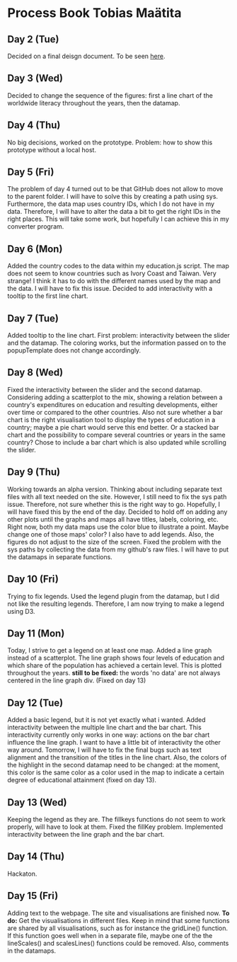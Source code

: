 # Process Book Tobias Maätita

## Day 2 (Tue)
Decided on a final deisgn document. To be seen [here](https://github.com/tobiasmaatita/project/tree/master/DESIGN.md).

## Day 3 (Wed)
Decided to change the sequence of the figures: first a line chart of the worldwide literacy
throughout the years, then the datamap.

## Day 4 (Thu)
No big decisions, worked on the prototype. Problem: how to show this prototype
without a local host.

## Day 5 (Fri)
The problem of day 4 turned out to be that GitHub does not allow to move to the parent folder.
I will have to solve this by creating a path using sys. Furthermore, the data map uses country
IDs, which I do not have in my data. Therefore, I will have to alter the data a bit
to get the right IDs in the right places. This will take some work, but hopefully I
can achieve this in my converter program.

## Day 6 (Mon)
Added the country codes to the data within my education.js script. The map does not
seem to know countries such as Ivory Coast and Taiwan. Very strange! I think it has
to do with the different names used by the map and the data. I will have to fix this issue. Decided to add interactivity with a tooltip to the first line chart.

## Day 7 (Tue)
Added tooltip to the line chart. First problem: interactivity between the slider and the datamap.
The coloring works, but the information passed on to the popupTemplate does not change accordingly.

## Day 8 (Wed)
Fixed the interactivity between the slider and the second datamap. Considering adding a scatterplot to
the mix, showing a relation between a country's expenditures on education and resulting developments, either over
time or compared to the other countries. Also not sure whether a bar chart is the right visualisation tool
to display the types of education in a country; maybe a pie chart would serve this end better. Or a stacked
bar chart and the possibility to compare several countries or years in the same country?
  Chose to include a bar chart which is also updated while scrolling the slider.

## Day 9 (Thu)
Working towards an alpha version. Thinking about including separate text files with all text needed on the site.
However, I still need to fix the sys path issue. Therefore, not sure whether this is the right way to go. Hopefully,
I will have fixed this by the end of the day. Decided to hold off on adding any other plots until the graphs and maps all
have titles, labels, coloring, etc. Right now, both my data maps use the color blue to illustrate a point. Maybe change one
of those maps' color? I also have to add legends. Also, the figures do not adjust to the size of the screen. Fixed the problem with the sys paths by collecting the data from my github's raw files. I will have to put the datamaps in separate functions.

## Day 10 (Fri)
Trying to fix legends. Used the legend plugin from the datamap, but I did not like the resulting legends. Therefore, I am now trying to make a legend using D3.

## Day 11 (Mon)
Today, I strive to get a legend on at least one map. Added a line graph instead of a scatterplot. The line graph
shows four levels of education and which share of the population has achieved a certain level. This is plotted throughout the years. **still to be fixed:** the words 'no data' are not always centered in the line graph div. (Fixed on day 13)

## Day 12 (Tue)
Added a basic legend, but it is not yet exactly what i wanted. Added interactivity between the multiple line chart and the bar chart. This interactivity currently only works in one way: actions on the bar chart influence the line graph. I want to have a little bit of interactivity the other way around. Tomorrow, I will have to fix the final bugs such as text alignment and the transition of the titles in the line chart. Also, the colors of the highlight in the second datamap need to be changed: at the moment, this color is the same color as a color used in the map to indicate a certain degree of educational attainment (fixed on day 13).

## Day 13 (Wed)
Keeping the legend as they are. The fillkeys functions do not seem to work properly, will have to look at them. Fixed the fillKey problem.
Implemented interactivity between the line graph and the bar chart.

## Day 14 (Thu)
Hackaton.

## Day 15 (Fri)
Adding text to the webpage. The site and visualisations are finished now. **To do:** Get the visualisations in different files. Keep in mind that some functions are shared by all visualisations, such as for instance the gridLine() function. If this function goes well when in a separate file, maybe one of the the lineScales() and scalesLines() functions could be removed. Also, comments in the datamaps.
